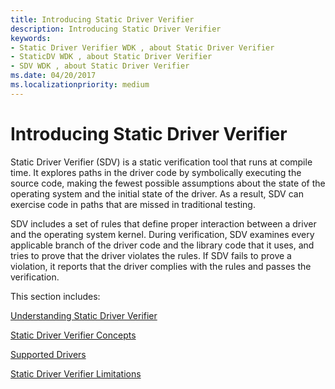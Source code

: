 ```yaml
---
title: Introducing Static Driver Verifier
description: Introducing Static Driver Verifier
keywords:
- Static Driver Verifier WDK , about Static Driver Verifier
- StaticDV WDK , about Static Driver Verifier
- SDV WDK , about Static Driver Verifier
ms.date: 04/20/2017
ms.localizationpriority: medium
---
```


# Introducing Static Driver Verifier


Static Driver Verifier (SDV) is a static verification tool that runs at compile time. It explores paths in the driver code by symbolically executing the source code, making the fewest possible assumptions about the state of the operating system and the initial state of the driver. As a result, SDV can exercise code in paths that are missed in traditional testing.

SDV includes a set of rules that define proper interaction between a driver and the operating system kernel. During verification, SDV examines every applicable branch of the driver code and the library code that it uses, and tries to prove that the driver violates the rules. If SDV fails to prove a violation, it reports that the driver complies with the rules and passes the verification.

This section includes:

[Understanding Static Driver Verifier](understanding-static-driver-verifier.md)

[Static Driver Verifier Concepts](static-driver-verifier-concepts.md)

[Supported Drivers](supported-drivers.md)

[Static Driver Verifier Limitations](static-driver-verifier-limitations.md)

 

 





